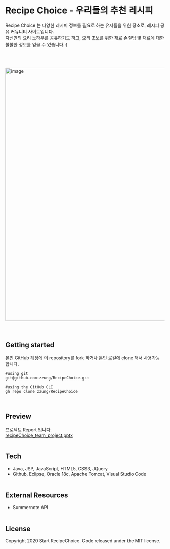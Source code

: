 # Recipe Choice - 우리들의 추천 레시피
Recipe Choice 는 다양한 레시피 정보를 필요로 하는 유저들을 위한 장소로, 레시피 공유 커뮤니티 사이트입니다.
<br>
자신만의 요리 노하우를 공유하기도 하고, 요리 초보를 위한 재료 손질법 및 재료에 대한 쏠쏠한 정보를 얻을 수 있습니다.:) 

<br><br><br>
<img width="800" alt="image" src="https://user-images.githubusercontent.com/56067742/153534003-d24c6420-18d0-48ee-83a8-cfc3063b749f.png">
<br><br><br>

## Getting started
본인 GitHub 계정에 이 repository를 fork 하거나 본인 로컬에 clone 해서 사용가능 합니다. <br>
```
#using git
git@github.com:zzung/RecipeChoice.git

#using the GitHub CLI
gh repo clone zzung/RecipeChoice
```
<br>

## Preview
프로젝트 Report 입니다.<br>
[recipeChoice_team_project.pptx](https://github.com/zzung/BetterNow-StudyCafe/files/8045768/recipeChoice_team_project.pptx)
<br><br>

## Tech
* Java, JSP, JavaScript, HTML5, CSS3, JQuery 
* Github, Eclipse, Oracle 18c, Apache Tomcat, Visual Studio Code
<br><br>

## External Resources
* Summernote API
<br><br>

## License
Copyright 2020 Start RecipeChoice. Code released under the MIT license.

